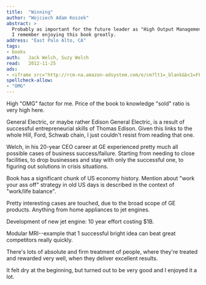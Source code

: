 ```yaml
---
title:	"Winning"
author: "Wojciech Adam Koszek"
abstract: >
  Probably as important for the future leader as "High Output Management".
  I remember enjoying this book greatly.
address: "East Palo Alto, CA"
tags:
- books
auth:	Jack Welch, Suzy Welch
read:	2012-11-25
ads:
- <iframe src="http://rcm-na.amazon-adsystem.com/e/cm?lt1=_blank&bc1=FFFFFF&IS2=1&npa=1&bg1=FFFFFF&fc1=000000&lc1=FF0000&t=wkoszek-20&o=1&p=8&l=as4&m=amazon&f=ifr&ref=ss_til&asins=0060753943" style="width:120px;height:240px;" scrolling="no" marginwidth="0" marginheight="0" frameborder="0"></iframe>
spellcheck-allow:
- "OMG"
---
```


High "OMG" factor for me. Price of the book to knowledge "sold" ratio is
very high here.

General Electric, or maybe rather Edison General Electric, is a result of
successful entrepreneurial skills of Thomas Edison. Given this links to the
whole Hill, Ford, Schwab chain, I just couldn't resist from reading that
one.

Welch, in his 20-year CEO career at GE experienced pretty much all possible
cases of business success/failure. Starting from needing to close
facilities, to drop businesses and stay with only the successful one, to
figuring out solutions in crisis situations.

Book has a significant chunk of US economy history. Mention about "work your
ass off" strategy in old US days is described in the context of "work/life
balance".

Pretty interesting cases are touched, due to the broad scope of GE products.
Anything from home appliances to jet engines.

Development of new jet engine: 10 year effort costing $1B.

Modular MRI--example that 1 successful bright idea can beat great
competitors really quickly.

There's lots of absolute and firm treatment of people, where they're treated
and rewarded very well, when they deliver excellent results.

It felt dry at the beginning, but turned out to be very good and I enjoyed
it a lot.
